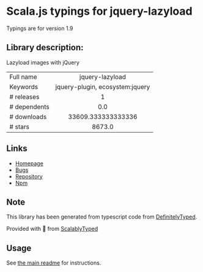 
# Scala.js typings for jquery-lazyload

Typings are for version 1.9

## Library description:
Lazyload images with jQuery

|                    |                 |
| ------------------ | :-------------: |
| Full name          | jquery-lazyload |
| Keywords           | jquery-plugin, ecosystem:jquery |
| # releases         | 1 |
| # dependents       | 0.0 |
| # downloads        | 33609.333333333336 |
| # stars            | 8673.0 |

## Links
- [Homepage](http://www.appelsiini.net/projects/lazyload)
- [Bugs](https://github.com/tuupola/jquery_lazyload/issues)
- [Repository](https://github.com/tuupola/jquery_lazyload)
- [Npm](https://www.npmjs.com/package/jquery-lazyload)
    


## Note
This library has been generated from typescript code from [DefinitelyTyped](https://definitelytyped.org).

Provided with :purple_heart: from [ScalablyTyped](https://github.com/oyvindberg/ScalablyTyped)

## Usage
See [the main readme](../../readme.md) for instructions.


